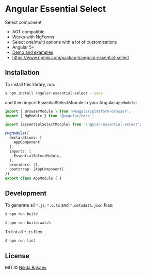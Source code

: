 # Angular Essential Select
Select component

 - AOT compatible
 - Works with NgForms
 - Select one/multi options with a lot of customizations
 - Angular 5+
 - [Demo and examples](https://nbakaev.com/demo/tech/essential-select/#/demo_all)
 - https://www.npmjs.com/package/angular-essential-select

## Installation

To install this library, run:

```bash
$ npm install angular-essential-select --save
```

and then import EssentialSelectModule in your Angular `AppModule`:

```typescript
import { BrowserModule } from '@angular/platform-browser';
import { NgModule } from '@angular/core';

import {EssentialSelectModule} from 'angular-essential-select';

@NgModule({
  declarations: [
    AppComponent
  ],
  imports: [
    EssentialSelectModule,
  ],
  providers: [],
  bootstrap: [AppComponent]
})
export class AppModule { }
```


## Development

To generate all `*.js`, `*.d.ts` and `*.metadata.json` files:

```bash
$ npm run build
```

```bash
$ npm run build:watch
```

To lint all `*.ts` files:

```bash
$ npm run lint
```

## License

MIT © [Nikita Bakaev](mailto:ya@nbakaev.ru)
